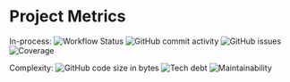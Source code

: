 # Project Metrics
In-process:
![Workflow Status](https://img.shields.io/github/workflow/status/jmartinez-29/COMP370_GroupActivity4/Java%20CI%20with%20Maven)
![GitHub commit activity](https://img.shields.io/github/commit-activity/w/jmartinez-29/COMP370_GroupActivity4)
![GitHub issues](https://img.shields.io/github/issues/jmartinez-29/COMP370_GroupActivity4)
![Coverage](https://img.shields.io/codecov/c/github/jmartinez-29/COMP370_GroupActivity4)

Complexity:
![GitHub code size in bytes](https://img.shields.io/github/languages/code-size/jmartinez-29/COMP370_GroupActivity4)
![Tech debt](https://img.shields.io/codeclimate/tech-debt/jmartinez-29/COMP370_GroupActivity4)
![Maintainability](https://img.shields.io/codeclimate/maintainability/jmartinez-29/COMP370_GroupActivity4)
